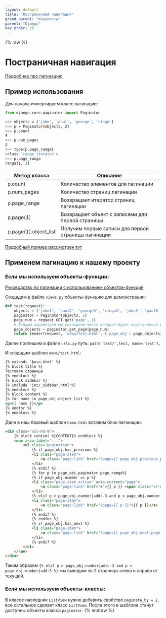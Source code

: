 ```yaml
---
layout: default
title: "Постраничная навигация"
grand_parent: "Конспекты"
parent: "Django"
nav_order: 25
---
```

{% raw %}
# Постраничная навигация

[Подробнее про пагинацию](https://docs.djangoproject.com/en/3.0/ref/paginator/)

## Пример использования

Для начала импортируем класс пагинации:

```py
from django.core.paginator import Paginator
```

```sh
>>> objects = ['john', 'paul', 'george', 'ringo']
>>> p = Paginator(objects, 2)
>>> p.count
4
>>> p.num_pages
2
>>> type(p.page_range)
<class 'range_iterator'>
>>> p.page_range
range(1, 3)
```

| Метод класса          | Описание                                            |
| --------------------- | --------------------------------------------------- |
| p.count               | Количество элементов для пагинации                  |
| p.num_pages           | Количество страниц пагинации                        |
| p.page_range          | Возвращает итератор страниц пагинации               |
| p.page(1)             | Возвращает объект с записями для первой страницы    |
| p.page(1).object_list | Получим первые записи для первой страницы пагинации |

[Подробный пример рассмотрен тут](https://docs.djangoproject.com/en/3.0/topics/pagination/)

## Применем пагинацию к нашему проекту

### Если мы используем объекты-функции:

[Руководство по пагинации с использованием объектов-функций](https://docs.djangoproject.com/en/3.0/topicspagination/#using-paginator-in-a-view-function)

Создадим в файле `views.py` объекты-функцию для демонстрации:

```py
def test(request):
    objects = ['john1', 'paul2', 'george3', 'ringo4', 'john5', 'paul6', 'george7']
    paginator = Paginator(objects, 2)
    page_num = request.GET.get('page', 1)  
    # Вторым параметром мы указываем число которое будет подставленно в случае если метод GET ничего не получит
    page_objects = paginator.get_page(page_num)
    return render(request, 'news/test.html', {'page_obj': page_objects})
```

Далее пропишем в файле `urls.py` путь: `path('test/',test, name='test'),`

И создадим шаблон `news/test.html`:

```xml
{% extends 'base.html' %}
{% block title %}
Тестовая страница
{% endblock %}
{% block sidebar %}
{% include 'inc/_sidebar.html'%}
{% endblock %}
{% block content %}
{% for name in page_obj.object_list %}
<p>{{ name }}</p>
{% endfor %}
{% endblock %}
```

Дале в наш базовый шаблон `base.html` вставим блок пагинации:
```html
<div class="col-md-9">
    {% block content %}CONTENT{% endblock %}
    <nav aria-label="...">
        <ul class="pagination">
            {% if page_obj.has_previous %}
            <li class="page-item">
                <a class="page-link" href="?page={{ page_obj.previous_page_number }}" tabindex="-1">Previous</a>
            </li>
            {% endif %}
            {% for p in page_obj.paginator.page_range%}
            {% if page_obj.number == p %}
            <li class="page-item active" aria-current="page">
                <a class="page-link" href="#">{{ p }} <span class="sr-only">(current)</span></a>
            </li>
            {% elif p > page_obj.number|add:-3 and p < page_obj.number|add:3 %}
            <li class="page-item">
                <a class="page-link" href="?page={{ p }}">{{ p }}</a>
            </li>
            {% endif %}
            {% endfor %}
            {% if page_obj.has_next %}
            <li class="page-item">
                <a class="page-link" href="?page={{ page_obj.next_page_number }}">Next</a>
            </li>
            {% endif %}
        </ul>
    </nav>
</div>
```

Таким образом `{% elif p > page_obj.number|add:-3 and p < page_obj.number|add:3 %}` мы выводим по 2 страницы слева и справа от текущей.

### Если мы используем объекты-классы:

В классе наследник `ListView` нужно добавить свойство `paginate_by = 2`, все остальное сделает класс `ListView`.
После этого в шаблоне станут доступны объекты класса `paginator`.
{% endraw %}
